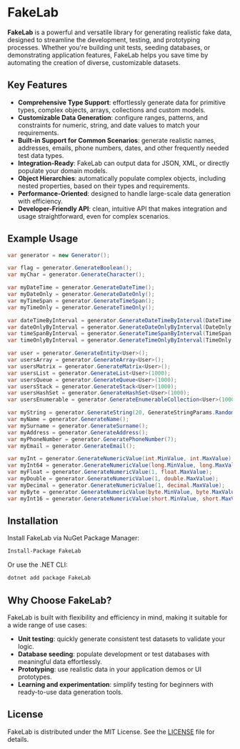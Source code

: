 # FakeLab

**FakeLab** is a powerful and versatile library for generating realistic fake data, designed to streamline the development, testing, and prototyping processes. Whether you're building unit tests, seeding databases, or demonstrating application features, FakeLab helps you save time by automating the creation of diverse, customizable datasets.

## Key Features

- **Comprehensive Type Support**: effortlessly generate data for primitive types, complex objects, arrays, collections and custom models.
- **Customizable Data Generation**: configure ranges, patterns, and constraints for numeric, string, and date values to match your requirements.
- **Built-in Support for Common Scenarios**: generate realistic names, addresses, emails, phone numbers, dates, and other frequently needed test data types.
- **Integration-Ready**: FakeLab can output data for JSON, XML, or directly populate your domain models.
- **Object Hierarchies**: automatically populate complex objects, including nested properties, based on their types and requirements.
- **Performance-Oriented**: designed to handle large-scale data generation with efficiency.
- **Developer-Friendly API**: clean, intuitive API that makes integration and usage straightforward, even for complex scenarios.

## Example Usage

```csharp
var generator = new Generator();

var flag = generator.GenerateBoolean();
var myChar = generator.GenerateCharacter();

var myDateTime = generator.GenerateDateTime();
var myDateOnly = generator.GenerateDateOnly();
var myTimeSpan = generator.GenerateTimeSpan();
var myTimeOnly = generator.GenerateTimeOnly();

var dateTimeByInterval = generator.GenerateDateTimeByInterval(DateTime.MinValue, DateTime.Now);
var dateOnlyByInterval = generator.GenerateDateOnlyByInterval(DateOnly.MinValue, DateOnly.MaxValue);
var timeSpanByInterval = generator.GenerateTimeSpanByInterval(TimeSpan.Zero, TimeSpan.MaxValue);
var timeOnlyByInterval = generator.GenerateTimeOnlyByInterval(TimeOnly.MinValue, TimeOnly.MaxValue);

var user = generator.GenerateEntity<User>();
var usersArray = generator.GenerateArray<User>();
var usersMatrix = generator.GenerateMatrix<User>();
var usersList = generator.GenerateList<User>(1000);
var usersQueue = generator.GenerateQueue<User>(1000);
var usersStack = generator.GenerateStack<User>(1000);
var usersHashSet = generator.GenerateHashSet<User>(1000);
var usersEnumerable = generator.GenerateEnumerableCollection<User>(1000);

var myString = generator.GenerateString(20, GenerateStringParams.Randomly, false);
var myName = generator.GenerateName();
var mySurname = generator.GenerateSurname();
var myAddress = generator.GenerateAddress();
var myPhoneNumber = generator.GeneratePhoneNumber(7);
var myEmail = generator.GenerateEmail();

var myInt = generator.GenerateNumericValue(int.MinValue, int.MaxValue);
var myInt64 = generator.GenerateNumericValue(long.MinValue, long.MaxValue);
var myFloat = generator.GenerateNumericValue(1, float.MaxValue);
var myDouble = generator.GenerateNumericValue(1, double.MaxValue);
var myDecimal = generator.GenerateNumericValue(1, decimal.MaxValue);
var myByte = generator.GenerateNumericValue(byte.MinValue, byte.MaxValue);
var myInt16 = generator.GenerateNumericValue(short.MinValue, short.MaxValue);
```

## Installation

Install FakeLab via NuGet Package Manager:
```bash
Install-Package FakeLab
```
Or use the .NET CLI:
```bash
dotnet add package FakeLab
```
## Why Choose FakeLab?
FakeLab is built with flexibility and efficiency in mind, making it suitable for a wide range of use cases:

- **Unit testing**: quickly generate consistent test datasets to validate your logic.
- **Database seeding**: populate development or test databases with meaningful data effortlessly.
- **Prototyping**: use realistic data in your application demos or UI prototypes.
- **Learning and experimentation**: simplify testing for beginners with ready-to-use data generation tools.

## License
FakeLab is distributed under the MIT License. See the [LICENSE](https://github.com/exp1azy/fake_lab/blob/main/FakeLab/LICENSE.txt) file for details.
